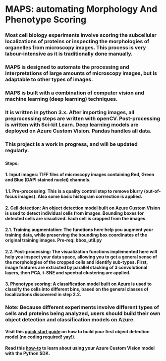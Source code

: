 # MAPS: automating Morphology And Phenotype Scoring
### Most cell biology experiments involve scoring the subcellular localizations of proteins or inspecting the morphologies of organelles from microscopy images. This process is very labour-intensive as it is traditionally done manually.
### MAPS is designed to automate the processing and interpretations of large amounts of microscopy images, but is adaptable to other types of images.
### MAPS is built with a combination of computer vision and machine learning (deep learning) techniques.
### It is written in python 3.x. After importing images, all preprocessing steps are written with openCV. Post-processing is written with Sci-kit Learn. Deep learning models are deployed on Azure Custom Vision. Pandas handles all data.
### This project is a work in progress, and will be updated regularly.
###
#### Steps:
#### 1. Input images: TIFF files of microscopy images containing Red, Green and Blue (DAPI stained nuclei) channels.
#### 1.1. Pre-processing: This is a quality control step to remove blurry (out-of-focus images). Also some basic histogram corrrection is applied.
#### 2. Cell detection: An object detection model built on Azure Custom Vision is used to detect individual cells from images. Bounding boxes for detected cells are visualized. Each cell is cropped from the images.
#### 2.1. Training augmentation: The functions here help you augment your training data, while preserving the bounding box coordinates of the original training images. Pre-req: bbox_util.py
#### 2.2. Post-processing: The visualization functions implemented here will help you inspect your data space, allowing you to get a general sense of the morphologies of the cropped cells and identify sub-types. First, image features are extracted by parallel stacking of 3 convolutional layers, then PCA, t-SNE and spectral clustering are applied.
#### 3. Phenotype scoring: A classification model built on Azure is used to classify the cells into different bins, based on the general classes of localizations discovered in step 2.2.
### Note: Because different experiments involve different types of cells and proteins being analyzed, users should build their own object detection and classification models on Azure.
####  Visit this [quick start guide](https://docs.microsoft.com/en-us/azure/cognitive-services/custom-vision-service/get-started-build-detector) on how to build your first object detection model (no coding required! yay!).
####  Read this [how-to](https://docs.microsoft.com/en-us/azure/cognitive-services/custom-vision-service/python-tutorial) to learn about using your Azure Custom Vision model with the Python SDK.
